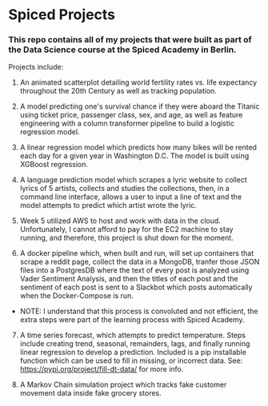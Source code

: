 # Spiced Projects

### This repo contains all of my projects that were built as part of the Data Science course at the Spiced Academy in Berlin.

Projects include:

1. An animated scatterplot detailing world fertility rates vs. life 
expectancy throughout the 20th Century as well as tracking population.

2. A model predicting one's survival chance if they were aboard the 
Titanic using ticket price, passenger class, sex, and age, as well as 
feature engineering with a column transformer pipeline to build a logistic 
regression model.

3. A linear regression model which predicts how many bikes will be rented 
each day for a given year in Washington D.C. The model is built using 
XGBoost regression.

4. A language prediction model which scrapes a lyric website to collect 
lyrics of 5 artists, collects and studies the collections, then, in a 
command line interface, allows a user to input a line of text and the 
model attempts to predict which artist wrote the lyric.

5. Week 5 utilized AWS to host and work with data in the cloud. 
Unfortunately, I cannot afford to pay for the EC2 machine to stay running, 
and therefore, this project is shut down for the moment.

6. A docker pipeline which, when built and run, will set up containers 
that scrape a reddit page, collect the data in a MongoDB, tranfer those 
JSON files into a PostgresDB where the text of every post is analyzed 
using Vader Sentiment Analysis, and then the titles of each post and the 
sentiment of each post is sent to a Slackbot which posts automatically 
when the Docker-Compose is run.

- NOTE: I understand that this process is convoluted and not efficient, 
the extra steps were part of the learning process with Spiced Academy.

7. A time series forecast, which attempts to predict temperature. Steps 
include creating trend, seasonal, remainders, lags, and finally running 
linear regression to develop a prediction. Included is a pip installable 
function which can be used to fill in missing, or incorrect data. See: 
https://pypi.org/project/fill-dt-data/ for more info.

8. A Markov Chain simulation project which tracks fake customer movement 
data inside fake grocery stores.

